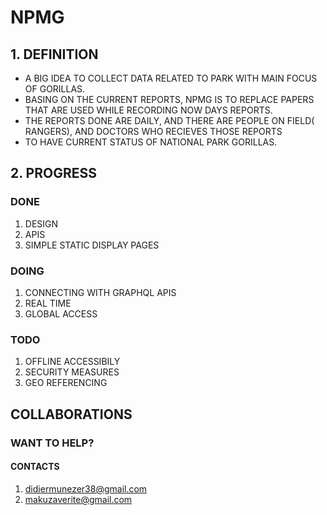 # NPMG

## 1. DEFINITION
* A BIG IDEA TO COLLECT DATA RELATED TO PARK WITH MAIN FOCUS OF GORILLAS.
* BASING ON THE CURRENT REPORTS, NPMG IS TO REPLACE PAPERS THAT ARE USED WHILE RECORDING NOW DAYS REPORTS.
* THE REPORTS DONE ARE DAILY, AND THERE ARE PEOPLE ON FIELD( RANGERS), AND DOCTORS WHO RECIEVES THOSE REPORTS
* TO HAVE CURRENT STATUS OF NATIONAL PARK GORILLAS.



## 2. PROGRESS
### DONE
1. DESIGN
2. APIS
3. SIMPLE STATIC DISPLAY PAGES

### DOING
1. CONNECTING WITH GRAPHQL APIS
2. REAL TIME
3. GLOBAL ACCESS

### TODO
1. OFFLINE ACCESSIBILY
2. SECURITY MEASURES 
3. GEO REFERENCING

## COLLABORATIONS
### WANT TO HELP?
#### CONTACTS
1. didiermunezer38@gmail.com
2. makuzaverite@gmail.com
